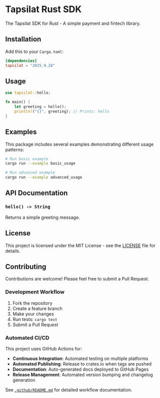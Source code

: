 # Tapsilat Rust SDK

The Tapsilat SDK for Rust - A simple payment and fintech library.

## Installation

Add this to your `Cargo.toml`:

```toml
[dependencies]
tapsilat = "2025.9.28"
```

## Usage

```rust
use tapsilat::hello;

fn main() {
    let greeting = hello();
    println!("{}", greeting); // Prints: hello
}
```

## Examples

This package includes several examples demonstrating different usage patterns:

```bash
# Run basic example
cargo run --example basic_usage

# Run advanced example  
cargo run --example advanced_usage
```

## API Documentation

### `hello() -> String`

Returns a simple greeting message.

## License

This project is licensed under the MIT License - see the [LICENSE](LICENSE) file for details.

## Contributing

Contributions are welcome! Please feel free to submit a Pull Request.

### Development Workflow
1. Fork the repository
2. Create a feature branch
3. Make your changes
4. Run tests: `cargo test`
5. Submit a Pull Request

### Automated CI/CD
This project uses GitHub Actions for:
- **Continuous Integration**: Automated testing on multiple platforms
- **Automated Publishing**: Release to crates.io when tags are pushed
- **Documentation**: Auto-generated docs deployed to GitHub Pages
- **Release Management**: Automated version bumping and changelog generation

See [`.github/README.md`](.github/README.md) for detailed workflow documentation.
